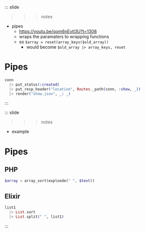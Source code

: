 
::: slide

>>> notes

- pipes
  - https://youtu.be/gom6nEvtl3U?t=1308
  - wraps the paramaters to wrapping functions
  - so ```$array = reset(array_keys($old_array)) ```
    - would become ```$old_array |> array_keys, reset ```

>>>

# Pipes

```elixir
conn
  |> put_status(:created)
  |> put_resp_header("location", Routes._path(conn, :show, _))
  |> render("show.json", _: _)
```

:::

::: slide

>>> notes

- example

>>>

# Pipes

## PHP
```php
$array = array_sort(exploode(" ", $text))
```

## Elixir
```elixir
list1
  |> List.sort
  |> List.split(" ", list1)
```

:::

